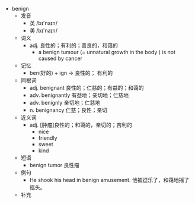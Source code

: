 - benign
  - 发音
    - 英 /bɪ'naɪn/
    - 美 /bɪ'naɪn/
  - 词义
    - adj. 良性的；有利的；善良的，和蔼的
      - a benign  tumour (=  unnatural growth in the body  )  is not caused by  cancer 
  - 记忆
    - ben(好的) + ign → 良性的； 有利的
  - 同根词
    - adj. benignant 良性的；仁慈的；有益的；和蔼的
    - adv. benignantly 有益地；亲切地；仁慈地
    - adv. benignly 亲切地；仁慈地
    - n. benignancy 仁慈；良性；亲切
  - 近义词
    - adj. [肿瘤]良性的；和蔼的，亲切的；吉利的
      - nice
      - friendly
      - sweet
      - kind
  - 短语
    - benign tumor 良性瘤
  - 例句
    - He shook his head in benign amusement. 他被逗乐了，和蔼地摇了摇头。
  - 补充